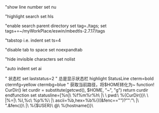 "show line number
set nu

"highlight search
set hls

"enable search parent directory
set tag=./tags;
set tags+=~/myWorkPlace/eswin/mbedtls-2.7.17/tags

"tabstop i.e. indent
set ts=4

"disable tab to space
set noexpandtab

"hide invisible characters
set nolist

"auto indent
set ai

" 状态栏
set laststatus=2      " 总是显示状态栏
highlight StatusLine cterm=bold ctermfg=yellow ctermbg=blue
" 获取当前路径，将$HOME转化为~
function! CurDir()
        let curdir = substitute(getcwd(), $HOME, "~", "g")
        return curdir
endfunction
set statusline=[%n]\ %f%m%r%h\ \|\ \ pwd:\ %{CurDir()}\ \ \|%=\|\ %l,%c\ %p%%\ \|\ ascii=%b,hex=%b%{((&fenc==\"\")?\"\":\"\ \|\ \".&fenc)}\ \|\ %{$USER}\ @\ %{hostname()}\
